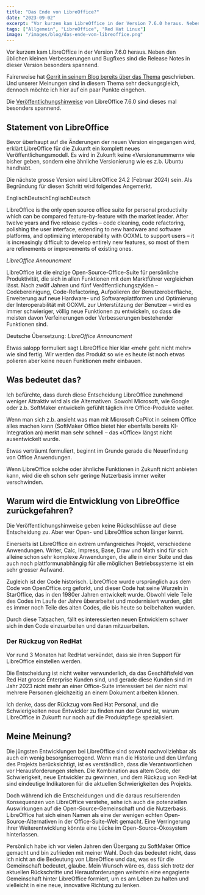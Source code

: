 ```yaml
---
title: "Das Ende von LibreOffice?"
date: "2023-09-02"
excerpt: "Vor kurzem kam LibreOffice in der Version 7.6.0 heraus. Neben den üblichen kleinen Verbesserungen und Bugfixes sind die Release Notes in dieser Version besonders spannend. Fairerweise hat Gerrit in seinem Blog bereits über das Thema geschrieben. Und unserer Meinungen sind in diesem Thema sehr deckungsgleich, dennoch möchte ich hier auf ein paar Punkte eingehen. Die […]"
tags: ["Allgemein", "LibreOffice", "Red Hat Linux"]
image: "/images/blog/das-ende-von-libreoffice.png"
---
```


Vor kurzem kam LibreOffice in der Version 7.6.0 heraus. Neben den üblichen kleinen Verbesserungen und Bugfixes sind die Release Notes in dieser Version besonders spannend.





Fairerweise hat [Gerrit in seinem Blog bereits über das Thema](https://curius.de/2023/08/kommentar-libreoffice-gibt-auf-office-ist-angeblich-ausentwickelt/) geschrieben. Und unserer Meinungen sind in diesem Thema sehr deckungsgleich, dennoch möchte ich hier auf ein paar Punkte eingehen.





Die [Veröffentlichungshinweise](https://blog.documentfoundation.org/blog/2023/08/21/libreoffice-7-6-community/) von LibreOffice 7.6.0 sind dieses mal besonders spannend.






## Statement von LibreOffice




Bevor überhaupt auf die Änderungen der neuen Version eingegangen wird, erklärt LibreOffice für die Zukunft ein komplett neues Veröffentlichungsmodell. Es wird in Zukunft keine «Versionsnummern» wie bisher geben, sondern eine ähnliche Versionierung wie es z.b. Ubuntu handhabt.





Die nächste grosse Version wird LibreOffice 24.2 (Februar 2024) sein. Als Begründung für diesen Schritt wird folgendes Angemerkt.





EnglischDeutschEnglischDeutsch


LibreOffice is the only open source office suite for personal productivity which can be compared feature-by-feature with the market leader. After twelve years and five release cycles – code cleaning, code refactoring, polishing the user interface, extending to new hardware and software platforms, and optimizing interoperability with OOXML to support users – it is increasingly difficult to develop entirely new features, so most of them are refinements or improvements of existing ones.


*LibreOffice Announcment*






LibreOffice ist die einzige Open-Source-Office-Suite für persönliche Produktivität, die sich in allen Funktionen mit dem Marktführer vergleichen lässt. Nach zwölf Jahren und fünf Veröffentlichungszyklen – Codebereinigung, Code-Refactoring, Aufpolieren der Benutzeroberfläche, Erweiterung auf neue Hardware- und Softwareplattformen und Optimierung der Interoperabilität mit OOXML zur Unterstützung der Benutzer – wird es immer schwieriger, völlig neue Funktionen zu entwickeln, so dass die meisten davon Verfeinerungen oder Verbesserungen bestehender Funktionen sind.


Deutsche Übersetzung: *LibreOffice Announcment*





Etwas salopp formuliert sagt LibreOffice hier klar «mehr geht nicht mehr» wie sind fertig. Wir werden das Produkt so wie es heute ist noch etwas polieren aber keine neuen Funktionen mehr einbauen.






## Was bedeutet das?




Ich befürchte, dass durch diese Entscheidung LibreOffice zunehmend weniger Attraktiv wird als die Alternativen. Sowohl Microsoft, wie Google oder z.b. SoftMaker entwickeln gefühlt täglich ihre Office-Produkte weiter.





Wenn man sich z.b. ansieht was man mit Microsoft CoPilot in seinem Office alles machen kann (SoftMaker Office bietet hier ebenfalls bereits KI-Integration an) merkt man sehr schnell – das «Office» längst nicht ausentwickelt wurde.









Etwas verträumt formuliert, beginnt im Grunde gerade die Neuerfindung von Office Anwendungen.





Wenn LibreOffice solche oder ähnliche Funktionen in Zukunft nicht anbieten kann, wird die eh schon sehr geringe Nutzerbasis immer weiter verschwinden.






## Warum wird die Entwicklung von LibreOffice zurückgefahren?




Die Veröffentlichungshinweise geben keine Rückschlüsse auf diese Entscheidung zu. Aber wer Open- und LibreOffice schon länger kennt.





Einerseits ist LibreOffice ein extrem umfangreiches Projekt, verschiedene Anwendungen. Writer, Calc, Impress, Base, Draw und Math sind für sich alleine schon sehr komplexe Anwendungen, die alle in einer Suite und das auch noch plattformunabhängig für alle möglichen Betriebssysteme ist ein sehr grosser Aufwand.





Zugleich ist der Code historisch. LibreOffice wurde ursprünglich aus dem Code von OpenOffice.org geforkt, und dieser Code hat seine Wurzeln in StarOffice, das in den 1980er Jahren entwickelt wurde. Obwohl viele Teile des Codes im Laufe der Jahre überarbeitet und modernisiert wurden, gibt es immer noch Teile des alten Codes, die bis heute so beibehalten wurden.





Durch diese Tatsachen, fällt es interessierten neuen Entwicklern schwer sich in den Code einzuarbeiten und daran mitzuarbeiten.






### Der Rückzug von RedHat




Vor rund 3 Monaten hat RedHat verkündet, dass sie ihren Support für LibreOffice einstellen werden.





Die Entscheidung ist nicht weiter verwunderlich, da das Geschäftsfeld von Red Hat grosse Enterprise Kunden sind, und gerade diese Kunden sind im Jahr 2023 nicht mehr an einer Office-Suite interessiert bei der nicht mal mehrere Personen gleichzeitig an einem Dokument arbeiten können.





Ich denke, dass der Rückzug vom Red Hat Personal, und die Schwierigkeiten neue Entwickler zu finden nun der Grund ist, warum LibreOffice in Zukunft nur noch auf die Produktpflege spezialisiert.






## Meine Meinung?




Die jüngsten Entwicklungen bei LibreOffice sind sowohl nachvollziehbar als auch ein wenig besorgniserregend. Wenn man die Historie und den Umfang des Projekts berücksichtigt, ist es verständlich, dass die Verantwortlichen vor Herausforderungen stehen. Die Kombination aus altem Code, der Schwierigkeit, neue Entwickler zu gewinnen, und dem Rückzug von RedHat sind eindeutige Indikatoren für die aktuellen Schwierigkeiten des Projekts.





Doch während ich die Entscheidungen und die daraus resultierenden Konsequenzen von LibreOffice verstehe, sehe ich auch die potenziellen Auswirkungen auf die Open-Source-Gemeinschaft und die Nutzerbasis. LibreOffice hat sich einen Namen als eine der wenigen echten Open-Source-Alternativen in der Office-Suite-Welt gemacht. Eine Verringerung ihrer Weiterentwicklung könnte eine Lücke im Open-Source-Ökosystem hinterlassen.





Persönlich habe ich vor vielen Jahren den Übergang zu SoftMaker Office gemacht und bin zufrieden mit meiner Wahl. Doch das bedeutet nicht, dass ich nicht an die Bedeutung von LibreOffice und das, was es für die Gemeinschaft bedeutet, glaube. Mein Wunsch wäre es, dass sich trotz der aktuellen Rückschritte und Herausforderungen weiterhin eine engagierte Gemeinschaft hinter LibreOffice formiert, um es am Leben zu halten und vielleicht in eine neue, innovative Richtung zu lenken.